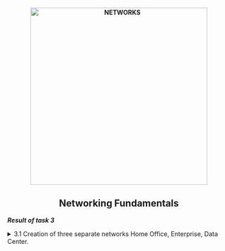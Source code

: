 <h4 align="center">
  <img alt="NETWORKS" src="http://blogs.vmware.com/telco/files/2019/08/ForMisbahBlog.jpg" width="400">
</h4>
<h2 align="center"> Networking Fundamentals </h2>

***Result of task 3*** <br>

<details><summary>3.1 Creation of three separate networks Home Office, Enterprise, Data Center.</summary><br>
**1.Create networks as shown in [<a href="https://github.com/zinchenko-ihor/DevOps_online_Kyiv_2021Q4/blob/master/m3/Task3.1/Port_Connect_DC.png">Fig.1.</a>] Recommended switch models Catalyst 2960, wireless router - WRT300N.In the Data Center network connect servers to ports according to [<a href="https://github.com/zinchenko-ihor/DevOps_online_Kyiv_2021Q4/blob/master/m3/Task3.1/Port_Connect_DC.png">Fig.1.</a>]**

<img alt="" src="https://github.com/zinchenko-ihor/DevOps_online_Kyiv_2021Q4/blob/master/m3/Task3.1/Port_Connect_DC.png"> <br>
<img alt="" src="https://github.com/zinchenko-ihor/DevOps_online_Kyiv_2021Q4/blob/master/m2/task2.2/IMG/Instance_Light.png"> <br>
</details>
